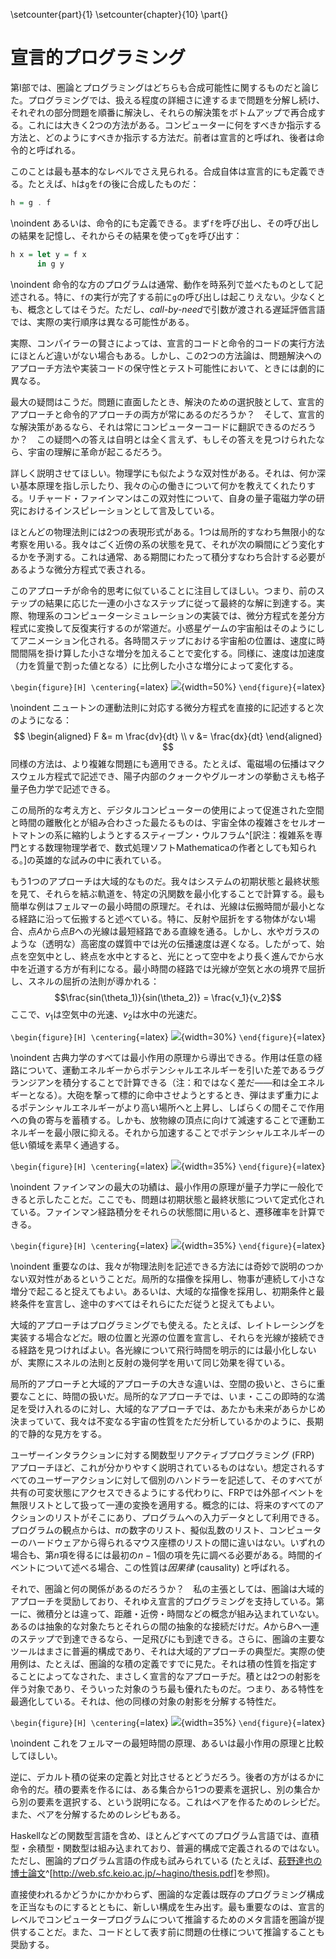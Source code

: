 \setcounter{part}{1}
\setcounter{chapter}{10}
\part{}

# 宣言的プログラミング

第I部では、圏論とプログラミングはどちらも合成可能性に関するものだと論じた。プログラミングでは、扱える程度の詳細さに達するまで問題を分解し続け、それぞれの部分問題を順番に解決し、それらの解決策をボトムアップで再合成する。これには大きく2つの方法がある。コンピューターに何をすべきか指示する方法と、どのようにすべきか指示する方法だ。前者は宣言的と呼ばれ、後者は命令的と呼ばれる。

このことは最も基本的なレベルでさえ見られる。合成自体は宣言的にも定義できる。たとえば、`h`は`g`を`f`の後に合成したものだ：

```haskell
h = g . f
```

\noindent
あるいは、命令的にも定義できる。まず`f`を呼び出し、その呼び出しの結果を記憶し、それからその結果を使って`g`を呼び出す：

```haskell
h x = let y = f x
      in g y
```

\noindent
命令的な方のプログラムは通常、動作を時系列で並べたものとして記述される。特に、`f`の実行が完了する前に`g`の呼び出しは起こりえない。少なくとも、概念としてはそうだ。ただし、*call-by-need*で引数が渡される遅延評価言語では、実際の実行順序は異なる可能性がある。

実際、コンパイラーの賢さによっては、宣言的コードと命令的コードの実行方法にほとんど違いがない場合もある。しかし、この2つの方法論は、問題解決へのアプローチ方法や実装コードの保守性とテスト可能性において、ときには劇的に異なる。

最大の疑問はこうだ。問題に直面したとき、解決のための選択肢として、宣言的アプローチと命令的アプローチの両方が常にあるのだろうか？　そして、宣言的な解決策があるなら、それは常にコンピューターコードに翻訳できるのだろうか？　この疑問への答えは自明とは全く言えず、もしその答えを見つけられたなら、宇宙の理解に革命が起こるだろう。

詳しく説明させてほしい。物理学にも似たような双対性がある。それは、何か深い基本原理を指し示したり、我々の心の働きについて何かを教えてくれたりする。リチャード・ファインマンはこの双対性について、自身の量子電磁力学の研究におけるインスピレーションとして言及している。

ほとんどの物理法則には2つの表現形式がある。1つは局所的すなわち無限小的な考察を用いる。我々はごく近傍の系の状態を見て、それが次の瞬間にどう変化するかを予測する。これは通常、ある期間にわたって積分すなわち合計する必要があるような微分方程式で表される。

このアプローチが命令的思考に似ていることに注目してほしい。つまり、前のステップの結果に応じた一連の小さなステップに従って最終的な解に到達する。実際、物理系のコンピューターシミュレーションの実装では、微分方程式を差分方程式に変換して反復実行するのが常道だ。小惑星ゲームの宇宙船はそのようにしてアニメーション化される。各時間ステップにおける宇宙船の位置は、速度に時間間隔を掛け算した小さな増分を加えることで変化する。同様に、速度は加速度（力を質量で割った値となる）に比例した小さな増分によって変化する。

`\begin{figure}[H] \centering`{=latex}
![](images/asteroids.png){width=50%}
`\end{figure}`{=latex}

\noindent
ニュートンの運動法則に対応する微分方程式を直接的に記述すると次のようになる：
$$
\begin{aligned}
F &= m \frac{dv}{dt} \\
v &= \frac{dx}{dt}
\end{aligned}
$$
同様の方法は、より複雑な問題にも適用できる。たとえば、電磁場の伝播はマクスウェル方程式で記述でき、陽子内部のクォークやグルーオンの挙動さえも格子量子色力学で記述できる。

この局所的な考え方と、デジタルコンピューターの使用によって促進された空間と時間の離散化とが組み合わさった最たるものは、宇宙全体の複雑さをセルオートマトンの系に縮約しようとするスティーブン・ウルフラム^[訳注：複雑系を専門とする数理物理学者で、数式処理ソフトMathematicaの作者としても知られる。]の英雄的な試みの中に表れている。

もう1つのアプローチは大域的なものだ。我々はシステムの初期状態と最終状態を見て、それらを結ぶ軌道を、特定の汎関数を最小化することで計算する。最も簡単な例はフェルマーの最小時間の原理だ。それは、光線は伝搬時間が最小となる経路に沿って伝搬すると述べている。特に、反射や屈折をする物体がない場合、点$A$から点$B$への光線は最短経路である直線を通る。しかし、水やガラスのような（透明な）高密度の媒質中では光の伝播速度は遅くなる。したがって、始点を空気中とし、終点を水中とすると、光にとって空中をより長く進んでから水中を近道する方が有利になる。最小時間の経路では光線が空気と水の境界で屈折し、スネルの屈折の法則が導かれる：
$$\frac{sin(\theta_1)}{sin(\theta_2)} = \frac{v_1}{v_2}$$
ここで、$v_1$は空気中の光速、$v_2$は水中の光速だ。

`\begin{figure}[H] \centering`{=latex}
![](images/snell.jpg){width=30%}
`\end{figure}`{=latex}

\noindent
古典力学のすべては最小作用の原理から導出できる。作用は任意の経路について、運動エネルギーからポテンシャルエネルギーを引いた差であるラグランジアンを積分することで計算できる（注：和ではなく差だ――和は全エネルギーとなる）。大砲を撃って標的に命中させようとするとき、弾はまず重力によるポテンシャルエネルギーがより高い場所へと上昇し、しばらくの間そこで作用への負の寄与を蓄積する。しかも、放物線の頂点に向けて減速することで運動エネルギーを最小限に抑える。それから加速することでポテンシャルエネルギーの低い領域を素早く通過する。

`\begin{figure}[H] \centering`{=latex}
![](images/mortar.jpg){width=35%}
`\end{figure}`{=latex}

\noindent
ファインマンの最大の功績は、最小作用の原理が量子力学に一般化できると示したことだ。ここでも、問題は初期状態と最終状態について定式化されている。ファインマン経路積分をそれらの状態間に用いると、遷移確率を計算できる。

`\begin{figure}[H] \centering`{=latex}
![](images/feynman.jpg){width=35%}
`\end{figure}`{=latex}

\noindent
重要なのは、我々が物理法則を記述できる方法には奇妙で説明のつかない双対性があるということだ。局所的な描像を採用し、物事が連続して小さな増分で起こると捉えてもよい。あるいは、大域的な描像を採用し、初期条件と最終条件を宣言し、途中のすべてはそれらにただ従うと捉えてもよい。

大域的アプローチはプログラミングでも使える。たとえば、レイトレーシングを実装する場合などだ。眼の位置と光源の位置を宣言し、それらを光線が接続できる経路を見つければよい。各光線について飛行時間を明示的には最小化しないが、実際にスネルの法則と反射の幾何学を用いて同じ効果を得ている。

局所的アプローチと大域的アプローチの大きな違いは、空間の扱いと、さらに重要なことに、時間の扱いだ。局所的なアプローチでは、いま・ここの即時的な満足を受け入れるのに対し、大域的なアプローチでは、あたかも未来があらかじめ決まっていて、我々は不変なる宇宙の性質をただ分析しているかのように、長期的で静的な見方をする。

ユーザーインタラクションに対する関数型リアクティブプログラミング (FRP) アプローチほど、これが分かりやすく説明されているものはない。想定されるすべてのユーザーアクションに対して個別のハンドラーを記述して、そのすべてが共有の可変状態にアクセスできるようにする代わりに、FRPでは外部イベントを無限リストとして扱って一連の変換を適用する。概念的には、将来のすべてのアクションのリストがそこにあり、プログラムへの入力データとして利用できる。プログラムの観点からは、$\pi$の数字のリスト、擬似乱数のリスト、コンピューターのハードウェアから得られるマウス座標のリストの間に違いはない。いずれの場合も、第$n$項を得るには最初の$n-1$個の項を先に調べる必要がある。時間的イベントについて述べる場合、この性質は*因果律* (causality) と呼ばれる。

それで、圏論と何の関係があるのだろうか？　私の主張としては、圏論は大域的アプローチを奨励しており、それゆえ宣言的プログラミングを支持している。第一に、微積分とは違って、距離・近傍・時間などの概念が組み込まれていない。あるのは抽象的な対象たちとそれらの間の抽象的な接続だけだ。$A$から$B$へ一連のステップで到達できるなら、一足飛びにも到達できる。さらに、圏論の主要なツールはまさに普遍的構成であり、それは大域的アプローチの典型だ。実際の使用例は、たとえば、圏論的な積の定義ですでに見た。それは積の性質を指定することによってなされた、まさしく宣言的なアプローチだ。積とは2つの射影を伴う対象であり、そういった対象のうち最も優れたものだ。つまり、ある特性を最適化している。それは、他の同様の対象の射影を分解する特性だ。

`\begin{figure}[H] \centering`{=latex}
![](images/productranking.jpg){width=35%}
`\end{figure}`{=latex}

\noindent
これをフェルマーの最短時間の原理、あるいは最小作用の原理と比較してほしい。

逆に、デカルト積の従来の定義と対比させるとどうだろう。後者の方がはるかに命令的だ。積の要素を作るには、ある集合から1つの要素を選択し、別の集合から別の要素を選択する、という説明になる。これはペアを作るためのレシピだ。また、ペアを分解するためのレシピもある。

Haskellなどの関数型言語を含め、ほとんどすべてのプログラム言語では、直積型・余積型・関数型は組み込まれており、普遍的構成で定義されるのではない。ただし、圏論的プログラム言語の作成も試みられている (たとえば、[萩野達也の博士論文](http://web.sfc.keio.ac.jp/~hagino/thesis.pdf)^[<http://web.sfc.keio.ac.jp/~hagino/thesis.pdf>]を参照)。

直接使われるかどうかにかかわらず、圏論的な定義は既存のプログラミング構成を正当なものにするとともに、新しい構成を生み出す。最も重要なのは、宣言的レベルでコンピュータープログラムについて推論するためのメタ言語を圏論が提供することだ。また、コードとして表す前に問題の仕様について推論することも奨励する。
